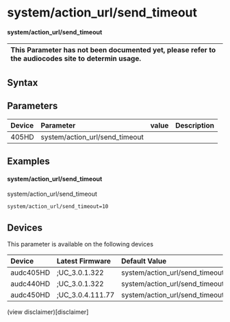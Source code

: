 ﻿---
description: system/action_url/send_timeout
search: false
---

# system/action_url/send_timeout

#### system/action_url/send_timeout


| This Parameter has not been documented yet, please refer to the audiocodes site to determin usage.  | 
| :--- |

## Syntax

## Parameters
|Device|Parameter|value|Description|
|:---|:---|:---|:---|
| 405HD | system/action_url/send_timeout |  |  |

## Examples
#### system/action_url/send_timeout

system/action_url/send_timeout

```
system/action_url/send_timeout=10
```

## Devices
This parameter is available on the following devices

| Device | Latest Firmware | Default Value |
|:---|:---|:---|
| audc405HD | ;UC_3.0.1.322 | system/action_url/send_timeout=10 
| audc440HD | ;UC_3.0.1.322 | system/action_url/send_timeout=10 
| audc450HD | ;UC_3.0.4.111.77 | system/action_url/send_timeout=10 

(view disclaimer)[disclaimer]
